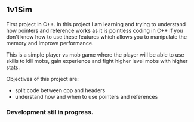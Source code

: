 ## 1v1Sim

First project in C++.
In this project I am learning and trying to understand how pointers and reference works as it is pointless coding in C++ if you don't know how to use these features which allows you to manipulate the memory and improve performance.

This is a simple player vs mob game where the player will be able to use skills to kill mobs, gain experience and fight higher level mobs with higher stats.

Objectives of this project are:
- split code between cpp and headers
- understand how and when to use pointers and references

### Development stil in progress.
